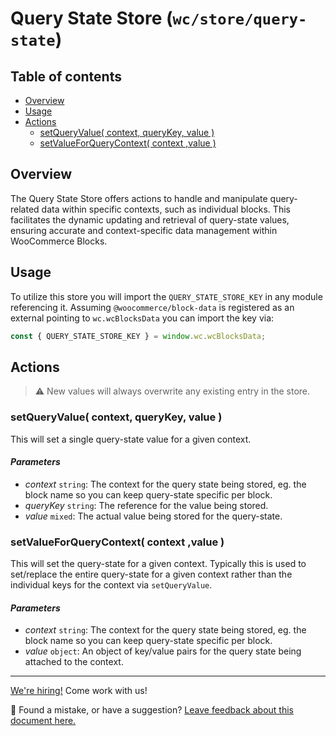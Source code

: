 # Query State Store (`wc/store/query-state`) <!-- omit in toc -->

## Table of contents <!-- omit in toc -->

-   [Overview](#overview)
-   [Usage](#usage)
-   [Actions](#actions)
    -   [setQueryValue( context, queryKey, value )](#setqueryvalue-context-querykey-value-)
    -   [setValueForQueryContext( context ,value )](#setvalueforquerycontext-context-value-)

## Overview

The Query State Store offers actions to handle and manipulate query-related data within specific contexts, such as individual blocks. This facilitates the dynamic updating and retrieval of query-state values, ensuring accurate and context-specific data management within WooCommerce Blocks.

## Usage

To utilize this store you will import the `QUERY_STATE_STORE_KEY` in any module referencing it. Assuming `@woocommerce/block-data` is registered as an external pointing to `wc.wcBlocksData` you can import the key via:

```js
const { QUERY_STATE_STORE_KEY } = window.wc.wcBlocksData;
```

## Actions

> ⚠️ New values will always overwrite any existing entry in the store.

### setQueryValue( context, queryKey, value )

This will set a single query-state value for a given context.

#### _Parameters_ <!-- omit in toc -->

-   _context_ `string`: The context for the query state being stored, eg. the block name so you can keep query-state specific per block.
-   _queryKey_ `string`: The reference for the value being stored.
-   _value_ `mixed`: The actual value being stored for the query-state.

### setValueForQueryContext( context ,value )

This will set the query-state for a given context. Typically this is used to set/replace the entire query-state for a given context rather than the individual keys for the context via `setQueryValue`.

#### _Parameters_ <!-- omit in toc -->

-   _context_ `string`: The context for the query state being stored, eg. the block name so you can keep query-state specific per block.
-   _value_ `object`: An object of key/value pairs for the query state being attached to the context.

<!-- FEEDBACK -->

---

[We're hiring!](https://woocommerce.com/careers/) Come work with us!

🐞 Found a mistake, or have a suggestion? [Leave feedback about this document here.](https://github.com/woocommerce/woocommerce/issues/new?assignees=&labels=type%3A+documentation&template=suggestion-for-documentation-improvement-correction.md&title=Feedback%20on%20./docs/blocks/feature-flags-and-experimental-interfaces.md)

<!-- /FEEDBACK -->
